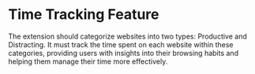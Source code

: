 # Time Tracking Feature
The extension should categorize websites into two types: Productive and Distracting. It must track the time spent on each website within these categories, providing users with insights into their browsing habits and helping them manage their time more effectively.
